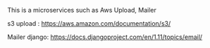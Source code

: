 This is a microservices such as Aws Upload, Mailer

s3 upload : https://aws.amazon.com/documentation/s3/

Mailer django: https://docs.djangoproject.com/en/1.11/topics/email/	  